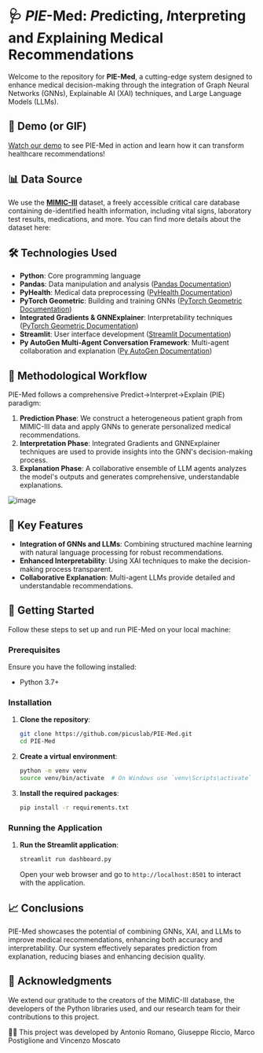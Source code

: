 # 🩺 *PIE*-Med: *P*redicting, *I*nterpreting and *E*xplaining Medical Recommendations 

Welcome to the repository for **PIE-Med**, a cutting-edge system designed to enhance medical decision-making through the integration of Graph Neural Networks (GNNs), Explainable AI (XAI) techniques, and Large Language Models (LLMs).

## 🎥 Demo (or GIF)
[Watch our demo](link_to_demo) to see PIE-Med in action and learn how it can transform healthcare recommendations!

## 📊 Data Source
We use the **[MIMIC-III](https://mimic.physionet.org/)** dataset, a freely accessible critical care database containing de-identified health information, including vital signs, laboratory test results, medications, and more. You can find more details about the dataset here:

## 🛠 Technologies Used
- **Python**: Core programming language
- **Pandas**: Data manipulation and analysis ([Pandas Documentation](https://pandas.pydata.org/))
- **PyHealth**: Medical data preprocessing ([PyHealth Documentation](https://pyhealth.readthedocs.io/en/latest/))
- **PyTorch Geometric**: Building and training GNNs ([PyTorch Geometric Documentation](https://pytorch-geometric.readthedocs.io/en/latest/))
- **Integrated Gradients & GNNExplainer**: Interpretability techniques ([PyTorch Geometric Documentation](https://pytorch-geometric.readthedocs.io/en/latest/))
- **Streamlit**: User interface development ([Streamlit Documentation](https://streamlit.io/))
- **Py AutoGen Multi-Agent Conversation Framework**: Multi-agent collaboration and explanation ([Py AutoGen Documentation](https://microsoft.github.io/autogen/))

## 🔬 Methodological Workflow
PIE-Med follows a comprehensive Predict→Interpret→Explain (PIE) paradigm:

1. **Prediction Phase**: We construct a heterogeneous patient graph from MIMIC-III data and apply GNNs to generate personalized medical recommendations.
2. **Interpretation Phase**: Integrated Gradients and GNNExplainer techniques are used to provide insights into the GNN's decision-making process.
3. **Explanation Phase**: A collaborative ensemble of LLM agents analyzes the model's outputs and generates comprehensive, understandable explanations.

![image](https://github.com/user-attachments/assets/b97ecaab-acfd-44be-ba05-c46644f00346)



## 🌟 Key Features
- **Integration of GNNs and LLMs**: Combining structured machine learning with natural language processing for robust recommendations.
- **Enhanced Interpretability**: Using XAI techniques to make the decision-making process transparent.
- **Collaborative Explanation**: Multi-agent LLMs provide detailed and understandable recommendations.

## 🚀 Getting Started
Follow these steps to set up and run PIE-Med on your local machine:

### Prerequisites
Ensure you have the following installed:
- Python 3.7+

### Installation
1. **Clone the repository**:
    ```bash
    git clone https://github.com/picuslab/PIE-Med.git
    cd PIE-Med
    ```

2. **Create a virtual environment**:
    ```bash
    python -m venv venv
    source venv/bin/activate  # On Windows use `venv\Scripts\activate`
    ```

3. **Install the required packages**:
    ```bash
    pip install -r requirements.txt
    ```

### Running the Application
1. **Run the Streamlit application**:
    ```bash
    streamlit run dashboard.py
    ```

   Open your web browser and go to `http://localhost:8501` to interact with the application.


## 📈 Conclusions
PIE-Med showcases the potential of combining GNNs, XAI, and LLMs to improve medical recommendations, enhancing both accuracy and interpretability. Our system effectively separates prediction from explanation, reducing biases and enhancing decision quality.

## 🙏 Acknowledgments
We extend our gratitude to the creators of the MIMIC-III database, the developers of the Python libraries used, and our research team for their contributions to this project.

👨‍💻 This project was developed by Antonio Romano, Giuseppe Riccio, Marco Postiglione and Vincenzo Moscato
